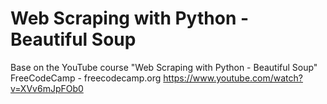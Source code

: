 # Web Scraping with Python - Beautiful Soup

Base on the YouTube course "Web Scraping with Python - Beautiful Soup"
FreeCodeCamp - freecodecamp.org
https://www.youtube.com/watch?v=XVv6mJpFOb0
